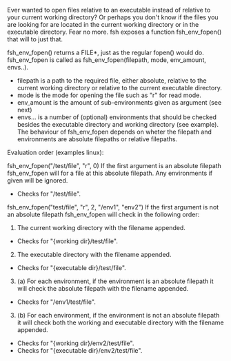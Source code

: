Ever wanted to open files relative to an executable instead of relative to your current working directory?
Or perhaps you don't know if the files you are looking for are located in the current working directory or
in the executable directory. Fear no more. fsh exposes a function fsh_env_fopen() that will to just that.

fsh_env_fopen() returns a FILE*, just as the regular fopen() would do.
fsh_env_fopen is called as fsh_env_fopen(filepath, mode, env_amount, envs..).
* filepath is a path to the required file, either absolute, relative to the current working directory or relative to the current executable directory.
* mode is the mode for opening the file such as "r" for read mode.
* env_amount is the amount of sub-environments given as argument (see next)
* envs... is a number of (optional) environments that should be checked besides the executable directory and working directory (see example).
The behaviour of fsh_env_fopen depends on wheter the filepath and environments
are absolute filepaths or relative filepaths.

Evaluation order (examples linux):

fsh_env_fopen("/test/file", "r", 0)
If the first argument is an absolute filepath fsh_env_fopen will for a file at this absolute filepath. Any environments if given will be ignored.
* Checks for "/test/file".

fsh_env_fopen("test/file", "r", 2, "/env1", "env2")
If the first argument is not an absolute filepath fsh_env_fopen will check in the following order:
1. The current working directory with the filename appended.
* Checks for "{working dir}/test/file".
2. The executable directory with the filename appended.
* Checks for "{executable dir}/test/file".
3. (a) For each environment, if the environment is an absolute filepath it will check the absolute filepath with the filename appended.
* Checks for "/env1/test/file".
3. (b) For each environment, if the environment is not an absolute filepath it
will check both the working and executable directory with the filename appended.
* Checks for "{working dir}/env2/test/file".
* Checks for "{executable dir}/env2/test/file".


